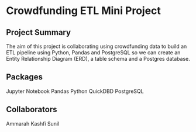 # Crowdfunding ETL Mini Project

## Project Summary
The aim of this project is collaborating using crowdfunding data to build an ETL pipeline using Python, Pandas and PostgreSQL so we can create an Entity Relationship Diagram (ERD), a table schema and a Postgres database.

## Packages
Jupyter Notebook
Pandas
Python
QuickDBD
PostgreSQL

## Collaborators
Ammarah
Kashfi
Sunil
